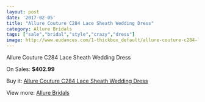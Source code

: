 ```yaml
---
layout: post
date: '2017-02-05'
title: "Allure Couture C284 Lace Sheath Wedding Dress"
category: Allure Bridals
tags: ["sale","bridal","style","crazy","dress"]
image: http://www.eudances.com/1-thickbox_default/allure-couture-c284-lace-sheath-wedding-dress.jpg
---
```

Allure Couture C284 Lace Sheath Wedding Dress

On Sales: **$402.99**
<a href="https://www.eudances.com/en/allure-bridals/1-allure-couture-c284-lace-sheath-wedding-dress.html"><amp-img layout="responsive" width="600" height="600" src="//www.eudances.com/1-thickbox_default/allure-couture-c284-lace-sheath-wedding-dress.jpg" alt="Allure Couture C284 Lace Sheath Wedding Dress 0" /></a>
<a href="https://www.eudances.com/en/allure-bridals/1-allure-couture-c284-lace-sheath-wedding-dress.html"><amp-img layout="responsive" width="600" height="600" src="//www.eudances.com/2-thickbox_default/allure-couture-c284-lace-sheath-wedding-dress.jpg" alt="Allure Couture C284 Lace Sheath Wedding Dress 1" /></a>

Buy it: [Allure Couture C284 Lace Sheath Wedding Dress](https://www.eudances.com/en/allure-bridals/1-allure-couture-c284-lace-sheath-wedding-dress.html "Allure Couture C284 Lace Sheath Wedding Dress")

View more: [Allure Bridals](https://www.eudances.com/en/2-allure-bridals "Allure Bridals")